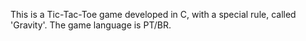This is a Tic-Tac-Toe game developed in C, with a special rule, called 'Gravity'. The game language is PT/BR.
